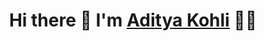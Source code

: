 <h1 align='center'>
  Hi there 👋  I'm   <a href="https://github.com/adityakohli03">
  Aditya Kohli</a> 👨‍💻
</h1>
